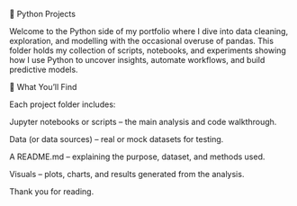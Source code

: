 🐍 Python Projects

Welcome to the Python side of my portfolio where I dive into data cleaning, exploration, and modelling with the occasional overuse of pandas.
This folder holds my collection of scripts, notebooks, and experiments showing how I use Python to uncover insights, automate workflows, and build predictive models.

🧠 What You’ll Find

Each project folder includes:

Jupyter notebooks or scripts – the main analysis and code walkthrough.

Data (or data sources) – real or mock datasets for testing.

A README.md – explaining the purpose, dataset, and methods used.

Visuals – plots, charts, and results generated from the analysis.

Thank you for reading.
